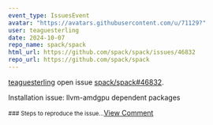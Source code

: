 ```yaml
---
event_type: IssuesEvent
avatar: "https://avatars.githubusercontent.com/u/71129?"
user: teaguesterling
date: 2024-10-07
repo_name: spack/spack
html_url: https://github.com/spack/spack/issues/46832
repo_url: https://github.com/spack/spack
---
```


<a href='https://github.com/teaguesterling' target='_blank'>teaguesterling</a> open issue <a href='https://github.com/spack/spack/issues/46832' target='_blank'>spack/spack#46832</a>.

<p>Installation issue: llvm-amdgpu dependent packages</p><small>### Steps to reproduce the issue...</small><a href='https://github.com/spack/spack/issues/46832' target='_blank'>View Comment</a>